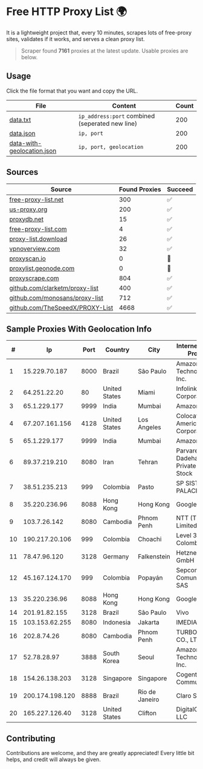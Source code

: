 
# Free HTTP Proxy List 🌍

It is a lightweight project that, every 10 minutes, scrapes lots of free-proxy sites, validates if it works, and serves a clean proxy list.


> Scraper found **7161** proxies at the latest update. Usable proxies are below.

## Usage

Click the file format that you want and copy the URL.


|File|Content|Count|
|----|-------|-----|
|[data.txt](https://raw.githubusercontent.com/themiralay/Proxy-List-World/master/data.txt)|`ip_address:port` combined (seperated new line)|200|
|[data.json](https://raw.githubusercontent.com/themiralay/Proxy-List-World/master/data.json)|`ip, port`|200|
|[data-with-geolocation.json](https://raw.githubusercontent.com/themiralay/Proxy-List-World/master/data-with-geolocation.json)|`ip, port, geolocation`|200|

## Sources

|Source|Found Proxies|Succeed|
|------|-------------|-------|
|[free-proxy-list.net](https://free-proxy-list.net)|300|✅|
|[us-proxy.org](https://www.us-proxy.org)|200|✅|
|[proxydb.net](http://proxydb.net)|15|✅|
|[free-proxy-list.com](https://free-proxy-list.com/?page=&port=&type%5B%5D=http&type%5B%5D=https&up_time=0&search=Search)|4|✅|
|[proxy-list.download](https://www.proxy-list.download/HTTP)|26|✅|
|[vpnoverview.com](https://vpnoverview.com/privacy/anonymous-browsing/free-proxy-servers)|32|✅|
|[proxyscan.io](https://www.proxyscan.io)|0|🚫|
|[proxylist.geonode.com](https://proxylist.geonode.com/api/proxy-list?limit=300&page=1&sort_by=lastChecked&sort_type=desc&protocols=http,https)|0|🚫|
|[proxyscrape.com](https://api.proxyscrape.com/v2/?request=displayproxies&protocol=http&timeout=10000&country=all&ssl=all&anonymity=all)|804|✅|
|[github.com/clarketm/proxy-list](https://raw.githubusercontent.com/clarketm/proxy-list/master/proxy-list-raw.txt)|400|✅|
|[github.com/monosans/proxy-list](https://raw.githubusercontent.com/monosans/proxy-list/main/proxies/http.txt)|712|✅|
|[github.com/TheSpeedX/PROXY-List](https://raw.githubusercontent.com/TheSpeedX/PROXY-List/master/http.txt)|4668|✅|


## Sample Proxies With Geolocation Info

|#|Ip|Port|Country|City|Internet Service Provider|
|-|--|----|-------|----|-------------------------|
|1|15.229.70.187|8000|Brazil|São Paulo|Amazon Technologies Inc.|
|2|64.251.22.20|80|United States|Miami|Infolink Global Corporation|
|3|65.1.229.177|9999|India|Mumbai|Amazon.com|
|4|67.207.161.156|4128|United States|Los Angeles|Colocation America Corporation|
|5|65.1.229.177|9999|India|Mumbai|Amazon.com|
|6|89.37.219.210|8080|Iran|Tehran|Parvaresh Dadeha Co. Private Joint Stock|
|7|38.51.235.213|999|Colombia|Pasto|SP SISTEMAS PALACIOS LTDA|
|8|35.220.236.96|8088|Hong Kong|Hong Kong|Google LLC|
|9|103.7.26.142|8080|Cambodia|Phnom Penh|NTT (Thailand) Limited|
|10|190.217.20.106|999|Colombia|Choachi|Level 3 Colombia S.A|
|11|78.47.96.120|3128|Germany|Falkenstein|Hetzner Online GmbH|
|12|45.167.124.170|999|Colombia|Popayán|Sepcom Comunicaciones SAS|
|13|35.220.236.96|8088|Hong Kong|Hong Kong|Google LLC|
|14|201.91.82.155|3128|Brazil|São Paulo|Vivo|
|15|103.153.62.255|8080|Indonesia|Jakarta|IMEDIANET|
|16|202.8.74.26|8080|Cambodia|Phnom Penh|TURBOTECH CO., LTD.|
|17|52.78.28.97|3888|South Korea|Seoul|Amazon Technologies Inc.|
|18|154.26.138.203|3128|Singapore|Singapore|Cogent Communications|
|19|200.174.198.120|8888|Brazil|Rio de Janeiro|Claro S.A|
|20|165.227.126.40|3128|United States|Clifton|DigitalOcean, LLC|



## Contributing

Contributions are welcome, and they are greatly appreciated! Every
little bit helps, and credit will always be given.

